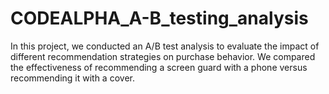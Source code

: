 # CODEALPHA_A-B_testing_analysis
In this project, we conducted an A/B test analysis to evaluate the impact of different recommendation strategies on purchase behavior. We compared the effectiveness of recommending a screen guard with a phone versus recommending it with a cover.
